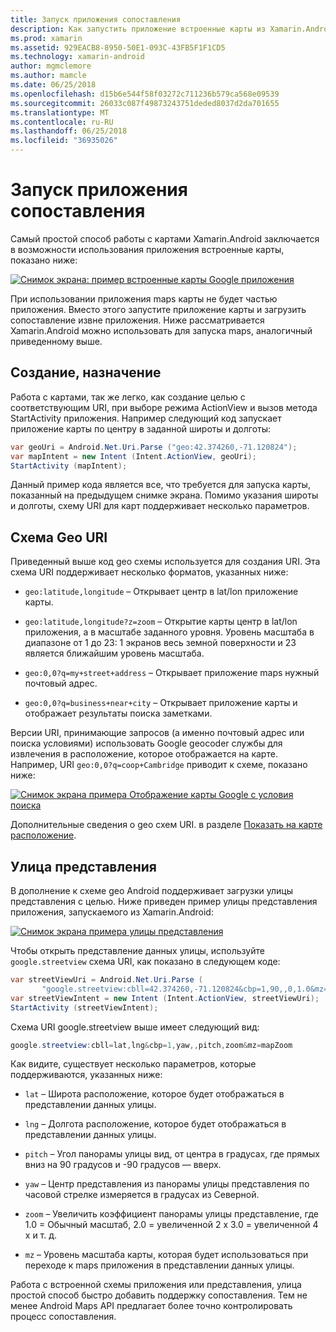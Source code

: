 ```yaml
---
title: Запуск приложения сопоставления
description: Как запустить приложение встроенные карты из Xamarin.Android приложения.
ms.prod: xamarin
ms.assetid: 929EACB8-8950-50E1-093C-43FB5F1F1CD5
ms.technology: xamarin-android
author: mgmclemore
ms.author: mamcle
ms.date: 06/25/2018
ms.openlocfilehash: d15b6e544f58f03272c711236b579ca568e09539
ms.sourcegitcommit: 26033c087f49873243751deded8037d2da701655
ms.translationtype: MT
ms.contentlocale: ru-RU
ms.lasthandoff: 06/25/2018
ms.locfileid: "36935026"
---
```

# <a name="launching-the-maps-application"></a>Запуск приложения сопоставления

Самый простой способ работы с картами Xamarin.Android заключается в возможности использования приложения встроенные карты, показано ниже:

[![Снимок экрана: пример встроенные карты Google приложения](maps-application-images/01-mapsapplication.png)](maps-application-images/01-mapsapplication.png#lightbox)

При использовании приложения maps карты не будет частью приложения. Вместо этого запустите приложение карты и загрузить сопоставление извне приложения. Ниже рассматривается Xamarin.Android можно использовать для запуска maps, аналогичный приведенному выше.


## <a name="creating-the-intent"></a>Создание, назначение

Работа с картами, так же легко, как создание целью с соответствующим URI, при выборе режима ActionView и вызов метода StartActivity приложения. Например следующий код запускает приложение карты по центру в заданной широты и долготы:

```csharp
var geoUri = Android.Net.Uri.Parse ("geo:42.374260,-71.120824");
var mapIntent = new Intent (Intent.ActionView, geoUri);
StartActivity (mapIntent);
```

Данный пример кода является все, что требуется для запуска карты, показанный на предыдущем снимке экрана. Помимо указания широты и долготы, схему URI для карт поддерживает несколько параметров.


## <a name="geo-uri-scheme"></a>Схема Geo URI

Приведенный выше код geo схемы используется для создания URI. Эта схема URI поддерживает несколько форматов, указанных ниже:

-   `geo:latitude,longitude` &ndash; Открывает центр в lat/lon приложение карты. 

-   `geo:latitude,longitude?z=zoom` &ndash; Открытие карты центр в lat/lon приложения, а в масштабе заданного уровня. Уровень масштаба в диапазоне от 1 до 23: 1 экранов весь земной поверхности и 23 является ближайшим уровень масштаба.

-   `geo:0,0?q=my+street+address` &ndash; Открывает приложение maps нужный почтовый адрес. 

-   `geo:0,0?q=business+near+city` &ndash; Открывает приложение карты и отображает результаты поиска заметками. 


Версии URI, принимающие запросов (а именно почтовый адрес или поиска условиями) использовать Google geocoder службы для извлечения в расположение, которое отображается на карте. Например, URI `geo:0,0?q=coop+Cambridge` приводит к схеме, показано ниже:

[![Снимок экрана примера Отображение карты Google с условия поиска](maps-application-images/02-mapsearch.png)](maps-application-images/02-mapsearch.png#lightbox)



Дополнительные сведения о geo схем URI. в разделе [Показать на карте расположение](http://developer.android.com/guide/components/intents-common.html#Maps).


## <a name="street-view"></a>Улица представления

В дополнение к схеме geo Android поддерживает загрузки улицы представления с целью. Ниже приведен пример улицы представления приложения, запускаемого из Xamarin.Android:

[![Снимок экрана примера улицы представления](maps-application-images/03-streetview.png)](maps-application-images/03-streetview.png#lightbox)

Чтобы открыть представление данных улицы, используйте `google.streetview` схема URI, как показано в следующем коде:

```csharp
var streetViewUri = Android.Net.Uri.Parse (
       "google.streetview:cbll=42.374260,-71.120824&cbp=1,90,,0,1.0&mz=20");  
var streetViewIntent = new Intent (Intent.ActionView, streetViewUri);  
StartActivity (streetViewIntent);
```

Схема URI google.streetview выше имеет следующий вид:

```csharp
google.streetview:cbll=lat,lng&cbp=1,yaw,,pitch,zoom&mz=mapZoom
```

Как видите, существует несколько параметров, которые поддерживаются, указанных ниже:

-   `lat` &ndash; Широта расположение, которое будет отображаться в представлении данных улицы.

-   `lng` &ndash; Долгота расположение, которое будет отображаться в представлении данных улицы.

-   `pitch` &ndash; Угол панорамы улицы вид, от центра в градусах, где прямых вниз на 90 градусов и -90 градусов — вверх.

-   `yaw` &ndash; Центр представления из панорамы улицы представления по часовой стрелке измеряется в градусах из Северной.

-   `zoom` &ndash; Увеличить коэффициент панорамы улицы представление, где 1.0 = Обычный масштаб, 2.0 = увеличенной 2 x 3.0 = увеличенной 4 x и т. д.

-   `mz` &ndash; Уровень масштаба карты, которая будет использоваться при переходе к maps приложения в представлении данных улицы.


Работа с встроенной схемы приложения или представления, улица простой способ быстро добавить поддержку сопоставления. Тем не менее Android Maps API предлагает более точно контролировать процесс сопоставления.
